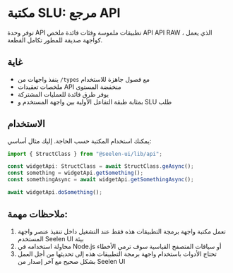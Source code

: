 # **مكتبة SLU: مرجع API**

توفر وحدة API تطبيقات ملموسة وفئات فائدة ملخص API API RAW ، الذي يعمل كواجهة
صديقة للمطور تكامل القطعة.

## **غاية**

- ينفذ واجهات من `/types` مع فصول جاهزة للاستخدام
- ملخصات تعقيدات API منخفضة المستوى
- يوفر طرق فائدة للعمليات المشتركة
- بمثابة طبقة التفاعل الأولية بين واجهة المستخدم و SLU طلب

## **الاستخدام**

يمكنك استخدام المكتبة حسب الحاجة. إليك مثال أساسي:

```ts
import { StructClass } from "@seelen-ui/lib/api";

const widgetApi: StructClass = await StructClass.geAsync();
const something = widgetApi.getSomething();
const somethingAsync = await widgetApi.getSomethingAsync();

await widgetApi.doSomething();
```

## **ملاحظات مهمة:**

1. تعمل مكتبة واجهة برمجة التطبيقات هذه فقط عند التشغيل داخل تنفيذ عنصر واجهة
   المستخدم Seelen UI بيئة
2. محاولة استخدامه في Node.js أو سياقات المتصفح القياسية سوف ترمي الأخطاء
3. تحتاج الأدوات باستخدام واجهة برمجة التطبيقات هذه إلى تحديثها من أجل العمل بشكل
   صحيح مع آخر إصدار من Seelen UI
